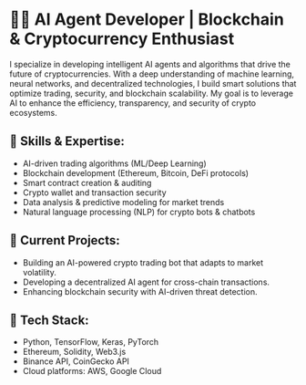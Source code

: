 # 👨‍💻 **AI Agent Developer | Blockchain & Cryptocurrency Enthusiast**

I specialize in developing intelligent AI agents and algorithms that drive the future of cryptocurrencies. With a deep understanding of machine learning, neural networks, and decentralized technologies, I build smart solutions that optimize trading, security, and blockchain scalability. My goal is to leverage AI to enhance the efficiency, transparency, and security of crypto ecosystems.

## 🔹 **Skills & Expertise:**
- AI-driven trading algorithms (ML/Deep Learning)
- Blockchain development (Ethereum, Bitcoin, DeFi protocols)
- Smart contract creation & auditing
- Crypto wallet and transaction security
- Data analysis & predictive modeling for market trends
- Natural language processing (NLP) for crypto bots & chatbots

## 🔹 **Current Projects:**
- Building an AI-powered crypto trading bot that adapts to market volatility.
- Developing a decentralized AI agent for cross-chain transactions.
- Enhancing blockchain security with AI-driven threat detection.

## 🔹 **Tech Stack:**
- Python, TensorFlow, Keras, PyTorch
- Ethereum, Solidity, Web3.js
- Binance API, CoinGecko API
- Cloud platforms: AWS, Google Cloud


